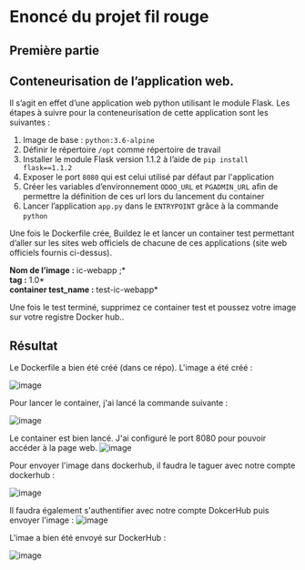 ﻿# Enoncé du projet fil rouge
## Première partie
## **Conteneurisation de l’application web.**

Il s’agit en effet d’une application web python utilisant le module Flask. Les étapes à suivre pour la conteneurisation de cette application sont les suivantes :

1.  Image de base :  `python:3.6-alpine`
2.  Définir le répertoire  `/opt`  comme répertoire de travail
3.  Installer le module Flask version 1.1.2 à l’aide de  `pip install flask==1.1.2`
4.  Exposer le port  `8080`  qui est celui utilisé par défaut par l'application
5.  Créer les variables d’environnement  `ODOO_URL`  et  `PGADMIN_URL`  afin de permettre la définition de ces url lors du lancement du container
6.  Lancer l’application  `app.py`  dans le  `ENTRYPOINT`  grâce à la commande  `python`

Une fois le Dockerfile crée, Buildez le et lancer un container test permettant d’aller sur les sites web officiels de chacune de ces applications (site web officiels fournis ci-dessus).

**Nom de l’image :**  ic-webapp ;*  
**tag :**  1.0*  
**container test_name :**  test-ic-webapp*

Une fois le test terminé, supprimez ce container test et poussez votre image sur votre registre Docker hub..

## Résultat
Le Dockerfile a bien été créé (dans ce répo).
L'image a été créé : 


![image](https://user-images.githubusercontent.com/88394820/214951209-65e9be33-236d-4d0e-830a-4285d0f44714.png)


Pour lancer le container, j'ai lancé la commande suivante : 

![image](https://user-images.githubusercontent.com/88394820/214951487-c3f94c65-4a0e-4b16-b63f-deb68acdaf71.png)

Le container est bien lancé. J'ai configuré le port 8080 pour pouvoir accéder à la page web.
![image](https://user-images.githubusercontent.com/88394820/214952035-af4640ea-b3db-4802-93af-47b3dd8a7523.png)

Pour envoyer l'image dans dockerhub, il faudra le taguer avec notre compte dockerhub :

![image](https://user-images.githubusercontent.com/88394820/215274382-f8f52f8f-d652-46e7-bebd-19673a2f0941.png)

Il faudra également s'authentifier avec notre compte DokcerHub puis envoyer l'image : 
![image](https://user-images.githubusercontent.com/88394820/215274435-5a4ffac1-cfcc-46ca-8cbc-441a16dda628.png)


L'imae a bien été envoyé sur DockerHub : 

![image](https://user-images.githubusercontent.com/88394820/215274453-b1e63bd6-14dd-4499-ba18-60d7bae22edd.png)



